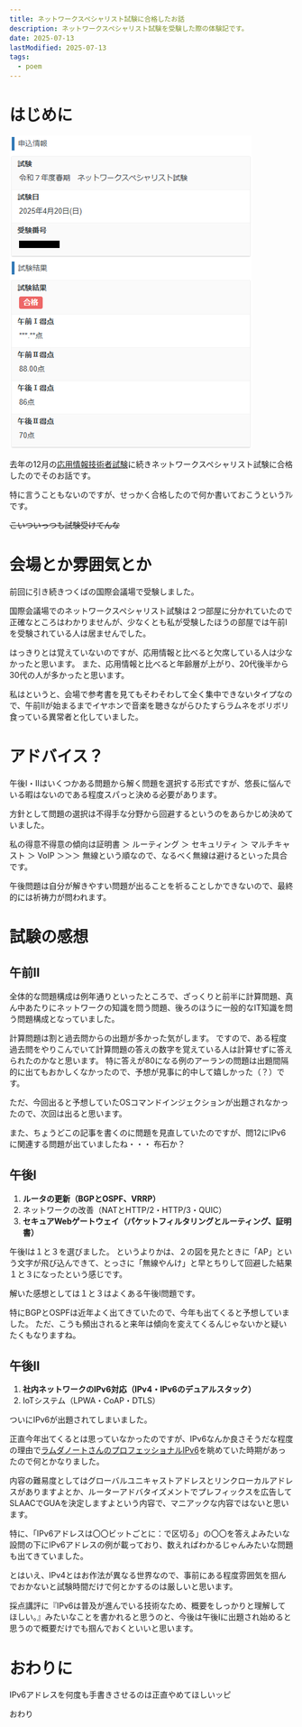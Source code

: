 ```yaml
---
title: ネットワークスペシャリスト試験に合格したお話
description: ネットワークスペシャリスト試験を受験した際の体験記です。
date: 2025-07-13
lastModified: 2025-07-13
tags: 
  - poem
---
```


# はじめに

![](/img/2025/07-05-2025-spring-nw/result.png)

去年の12月の[応用情報技術者試験](/posts/2024/12-28-2024-autumn-ap/)に続きネットワークスペシャリスト試験に合格したのでそのお話です。

特に言うこともないのですが、せっかく合格したので何か書いておこうというｱﾚです。

~~こいついっつも試験受けてんな~~

# 会場とか雰囲気とか

前回に引き続きつくばの国際会議場で受験しました。

国際会議場でのネットワークスペシャリスト試験は２つ部屋に分かれていたので正確なところはわかりませんが、少なくとも私が受験したほうの部屋では午前Ⅰを受験されている人は居ませんでした。

はっきりとは覚えていないのですが、応用情報と比べると欠席している人は少なかったと思います。
また、応用情報と比べると年齢層が上がり、20代後半から30代の人が多かったと思います。

私はというと、会場で参考書を見てもそわそわして全く集中できないタイプなので、午前Ⅱが始まるまでイヤホンで音楽を聴きながらひたすらラムネをボリボリ食っている異常者と化していました。

# アドバイス？

午後Ⅰ・Ⅱはいくつかある問題から解く問題を選択する形式ですが、悠長に悩んでいる暇はないのである程度スパっと決める必要があります。

方針として問題の選択は不得手な分野から回避するというのをあらかじめ決めていました。

私の得意不得意の傾向は証明書 ＞ ルーティング ＞ セキュリティ ＞ マルチキャスト ＞ VoIP ＞＞＞ 無線という順なので、なるべく無線は避けるといった具合です。

午後問題は自分が解きやすい問題が出ることを祈ることしかできないので、最終的には祈祷力が問われます。

# 試験の感想

## 午前Ⅱ

全体的な問題構成は例年通りといったところで、ざっくりと前半に計算問題、真ん中あたりにネットワークの知識を問う問題、後ろのほうに一般的なIT知識を問う問題構成となっていました。

計算問題は割と過去問からの出題が多かった気がします。
ですので、ある程度過去問をやりこんでいて計算問題の答えの数字を覚えている人は計算せずに答えられたのかなと思います。
特に答えが80になる例のアーランの問題は出題間隔的に出てもおかしくなかったので、予想が見事に的中して嬉しかった（？）です。

ただ、今回出ると予想していたOSコマンドインジェクションが出題されなかったので、次回は出ると思います。

また、ちょうどこの記事を書くのに問題を見直していたのですが、問12にIPv6に関連する問題が出ていましたね・・・
布石か？

## 午後Ⅰ

1. **ルータの更新（BGPとOSPF、VRRP）**
2. ネットワークの改善（NATとHTTP/2・HTTP/3・QUIC）
3. **セキュアWebゲートウェイ（パケットフィルタリングとルーティング、証明書）**

午後Ⅰは１と３を選びました。
というよりかは、２の図を見たときに「AP」という文字が飛び込んできて、とっさに「無線やんけ」と早とちりして回避した結果１と３になったという感じです。

解いた感想としては１と３はよくある午後Ⅰ問題です。

特にBGPとOSPFは近年よく出てきていたので、今年も出てくると予想していました。
ただ、こうも頻出されると来年は傾向を変えてくるんじゃないかと疑いたくもなりますね。

## 午後Ⅱ

1. **社内ネットワークのIPv6対応（IPv4・IPv6のデュアルスタック）**
2. IoTシステム（LPWA・CoAP・DTLS）

ついにIPv6が出題されてしまいました。

正直今年出てくるとは思っていなかったのですが、IPv6なんか良さそうだな程度の理由で[ラムダノートさんのプロフェッショナルIPv6](https://www.lambdanote.com/collections/ipv6)を眺めていた時期があったので何とかなりました。

内容の難易度としてはグローバルユニキャストアドレスとリンクローカルアドレスがありますよとか、ルーターアドバタイズメントでプレフィックスを広告してSLAACでGUAを決定しますよという内容で、マニアックな内容ではないと思います。

特に、「IPv6アドレスは〇〇ビットごとに：で区切る」の〇〇を答えよみたいな設問の下にIPv6アドレスの例が載っており、数えればわかるじゃんみたいな問題も出てきていました。

とはいえ、IPv4とはお作法が異なる世界なので、事前にある程度雰囲気を掴んでおかないと試験時間だけで何とかするのは厳しいと思います。

採点講評に『IPv6は普及が進んでいる技術なため、概要をしっかりと理解してほしい。』みたいなことを書かれると思うのと、今後は午後Ⅰに出題され始めると思うので概要だけでも掴んでおくといいと思います。

# おわりに

IPv6アドレスを何度も手書きさせるのは正直やめてほしいッピ

おわり
